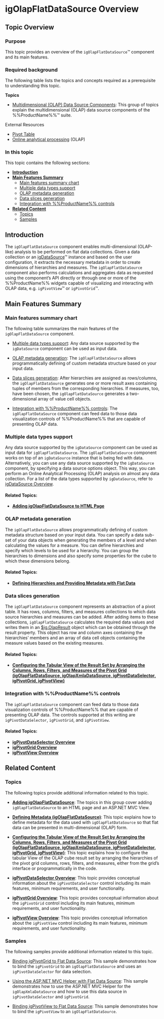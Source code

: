 ﻿<!--
|metadata|
{
    "fileName": "igolapflatdatasource-overview",
    "controlName": "igOlapFlatDataSource",
    "tags": ["Getting Started","Grids"]
}
|metadata|
-->

# igOlapFlatDataSource Overview

## Topic Overview
### Purpose

This topic provides an overview of the `igOlapFlatDataSource`™ component and its main features.

### Required background

The following table lists the topics and concepts required as a prerequisite to understanding this topic.

**Topics**

- [Multidimensional (OLAP) Data Source Components](Multidimensional-Data-Source-Components.html): This group of topics explain the multidimensional (OLAP) data source components of the %%ProductName%%™ suite.

External Resources

-   [Pivot Table](http://en.wikipedia.org/wiki/Pivot_table)
-   [Online analytical processing](http://en.wikipedia.org/wiki/Online_analytical_processing) (OLAP)



### In this topic

This topic contains the following sections:

-   [**Introduction**](#introduction)
-   [**Main Features Summary**](#main-features)
    -   [Main features summary chart](#main-features-summary)
    -   [Multiple data types support](#multiple-data-types)
    -   [OLAP metadata generation](#olap-metadata-generation)
    -   [Data slices generation](#data-slice-generation)
    -   [Integration with %%ProductName%% controls](#integration-with-igniteui)
-   [**Related Content**](#related-content)
    -   [Topics](#topics)
    -   [Samples](#samples)



## <a id="introduction"></a>Introduction

The `igOlapFlatDataSource` component enables multi-dimensional (OLAP-like) analysis to be performed on flat data collections. Given a data collection or an [igDataSource](igDataSource-igDataSource.html)™ instance and based on the user configuration, it extracts the necessary metadata in order to create dimensions of hierarchies and measures. The `igOlapFlatDataSource` component also performs calculations and aggregates data as requested using the component’s API directly or through one or more of the %%ProductName%% widgets capable of visualizing and interacting with OLAP data, e.g. `igPivotView`™ or `igPivotGrid`™.


## <a id="main-features"></a>Main Features Summary
### <a id="main-features-summary"></a>Main features summary chart

The following table summarizes the main features of the `igOlapFlatDataSource` component.

- [Multiple data types support](#multiple-data-types): Any data source supported by the `igDataSource` component can be used as input data.

- [OLAP metadata generation](#olap-metadata-generation): The `igOlapFlatDataSource` allows programmatically defining of custom metadata structure based on your input data.

- [Data slices generation](#data-slice-generation): After hierarchies are assigned as rows/columns, the `igOlapFlatDataSource` generates one or more result axes containing tuples of members from the corresponding hierarchies. If measures, too, have been chosen, the `igOlapFlatDataSource` generates a two-dimensional array of value cell objects.

- [Integration with %%ProductName%% controls](#integration-with-igniteui): The `igOlapFlatDataSource` component can feed data to those data visualization controls of %%ProductName%% that are capable of presenting OLAP data.



### <a id="multiple-data-types"></a>Multiple data types support

Any data source supported by the `igDataSource` component can be used as input data for `igOlapFlatDataSource`. The `igOlapFlatDataSource` component works on top of an `igDataSource` instance that is being fed with data. Alternatively, you can use any data source supported by the `igDataSource` component, by specifying a data source options object. This way, you can perform an Online Analytical Processing (OLAP) analysis on almost any data collection. For a list of the data types supported by `igDataSource`, refer to [igDataSource Overview](igDataSource-igDataSource-Overview.html).

#### Related Topics:

-   [**Adding igOlapFlatDataSource to HTML Page**](igOlapFlatDataSource-Adding-to-an-HTML-Page.html)

### <a id="olap-metadata-generation"></a>OLAP metadata generation

The `igOlapFlatDataSource` allows programmatically defining of custom metadata structure based on your input data. You can specify a data sub-set of your data objects when generating the members of a level and when calculating the values for a measure. You can define hierarchies and specify which levels to be used for a hierarchy. You can group the hierarchies to dimensions and also specify some properties for the cube to which these dimensions belong.

#### Related Topics:

-   [**Defining Hierarchies and Providing Metadata with Flat Data**](igOlapFlatDataSource-Defining-Metadata.html)

### <a id="data-slice-generation"></a>Data slices generation

The `igOlapFlatDataSource` component represents an abstraction of a pivot table. It has rows, columns, filters, and measures collections to which data source hierarchies and measures can be added. After adding items to these collections, `igOlapFlatDataSource` calculates the required data values and writes them in an [$ig.OlapResult](%%jQueryApiUrl%%/ig.OlapResult) object which can be obtained through the result property. This object has row and column axes containing the hierarchies’ members and an array of data cell objects containing the measure values based on the existing measures.

#### Related Topics:

-   [**Configuring the Tabular View of the Result Set by Arranging the Columns, Rows, Filters, and Measures of the Pivot Grid (igOlapFlatDataSource, igOlapXmlaDataSource, igPivotDataSelector, igPivotGrid, igPivotView)**](Configuring-the-Tabular-View.html)

### <a id="integration-with-igniteui"></a>Integration with %%ProductName%% controls

The `igOlapFlatDataSource` component can feed data to those data visualization controls of %%ProductName%% that are capable of presenting OLAP data. The controls supported at this writing are `igPivotDataSelector`, `igPivotGrid`, and `igPivotView`.

#### Related Topics:

-   [**igPivotDataSelector Overview**](igPivotDataSelector-Overview.html)
-   [**igPivotGrid Overview**](igPivotGrid-Overview.html)
-   [**igPivotView Overview**](igPivotView-Overview.html)



## <a id="related-content"></a>Related Content
### <a id="topics"></a>Topics

The following topics provide additional information related to this topic.

- [**Adding igOlapFlatDataSource**](igOlapFlatDataSource-Adding.html): The topics in this group cover adding `igOlapFlatDataSource` to an HTML page and an ASP.NET MVC View.

- [**Defining Metadata (igOlapFlatDataSource)**](igOlapFlatDataSource-Defining-Metadata.html): This topic explains how to define metadata for the data used with `igOlapFlatDataSource` so that flat data can be presented in multi-dimensional (OLAP) form.

- [**Configuring the Tabular View of the Result Set by Arranging the Columns, Rows, Filters, and Measures of the Pivot Grid (igOlapFlatDataSource, igOlapXmlaDataSource, igPivotDataSelector, igPivotGrid, igPivotView)**](Configuring-the-Tabular-View.html): This topic explains how to configure the tabular View of the OLAP cube result set by arranging the hierarchies of the pivot grid columns, rows, filters, and measures, either from the grid’s interface or programmatically in the code.

- [**igPivotDataSelector Overview**](igPivotDataSelector-Overview.html): This topic provides conceptual information about the `igPivotDataSelector` control including its main features, minimum requirements, and user functionality.

- [**igPivotGrid Overview**](igPivotGrid-Overview.html): This topic provides conceptual information about the `igPivotGrid` control including its main features, minimum requirements, and user functionality.

- [**igPivotView Overview**](igPivotView-Overview.html): This topic provides conceptual information about the `igPivotView` control including its main features, minimum requirements, and user functionality.



### <a id="samples"></a>Samples

The following samples provide additional information related to this topic.

- [Binding igPivotGrid to Flat Data Source](%%SamplesUrl%%/pivot-grid/binding-to-flat-data-source): This sample demonstrates how to bind the `igPivotGrid` to an `igOlapFlatDataSource` and uses an `igPivotDataSelector` for data selection.

- [Using the ASP.NET MVC Helper with Flat Data Source](%%SamplesUrl%%/pivot-data-selector/using-the-asp-net-mvc-helper-with-flat-data-source): This sample demonstrates how to use the ASP.NET MVC Helper for the `igOlapXmlaDataSource` and how to use this data source in `igPivotDataSelector` and `igPivotGrid`.

- [Binding igPivotView to Flat Data Source](%%SamplesUrl%%/pivot-view/binding-to-flat-data-source): This sample demonstrates how to bind the `igPivotView` to an `igOlapFlatDataSource`.





 

 


